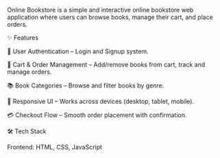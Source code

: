 Online Bookstore is a simple and interactive online bookstore web application where users can browse books, manage their cart, and place orders.

✨ Features

🔑 User Authentication – Login and Signup system.

🛒 Cart & Order Management – Add/remove books from cart, track and manage orders.

📚 Book Categories – Browse and filter books by genre.

📱 Responsive UI – Works across devices (desktop, tablet, mobile).

💳 Checkout Flow – Smooth order placement with confirmation.

🛠 Tech Stack

Frontend: HTML, CSS, JavaScript
